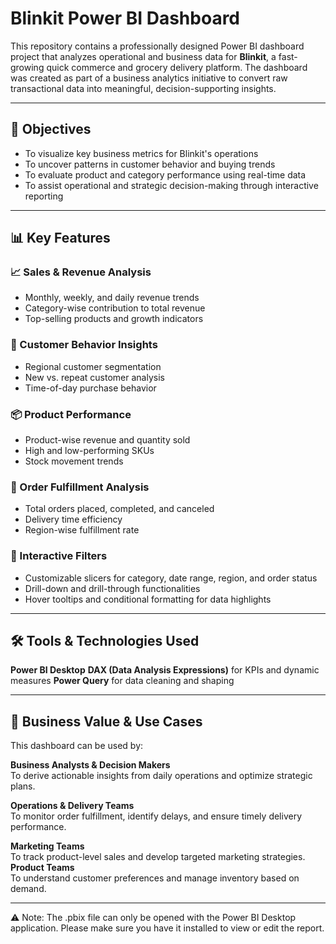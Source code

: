 # Blinkit Power BI Dashboard

This repository contains a professionally designed Power BI dashboard project that analyzes operational and business data for **Blinkit**, a fast-growing quick commerce and grocery delivery platform. The dashboard was created as part of a business analytics initiative to convert raw transactional data into meaningful, decision-supporting insights.


---

## 🎯 Objectives

- To visualize key business metrics for Blinkit's operations
- To uncover patterns in customer behavior and buying trends
- To evaluate product and category performance using real-time data
- To assist operational and strategic decision-making through interactive reporting

---

## 📊 Key Features

### 📈 Sales & Revenue Analysis
- Monthly, weekly, and daily revenue trends
- Category-wise contribution to total revenue
- Top-selling products and growth indicators

### 🧍 Customer Behavior Insights
- Regional customer segmentation
- New vs. repeat customer analysis
- Time-of-day purchase behavior

### 📦 Product Performance
- Product-wise revenue and quantity sold
- High and low-performing SKUs
- Stock movement trends

### 🚚 Order Fulfillment Analysis
- Total orders placed, completed, and canceled
- Delivery time efficiency
- Region-wise fulfillment rate

### 🧩 Interactive Filters
- Customizable slicers for category, date range, region, and order status
- Drill-down and drill-through functionalities
- Hover tooltips and conditional formatting for data highlights


---

## 🛠 Tools & Technologies Used

**Power BI Desktop**
**DAX (Data Analysis Expressions)** for KPIs and dynamic measures
**Power Query** for data cleaning and shaping


---
## 🧠 Business Value & Use Cases
This dashboard can be used by:

**Business Analysts & Decision Makers**  
  To derive actionable insights from daily operations and optimize strategic plans.

**Operations & Delivery Teams**  
  To monitor order fulfillment, identify delays, and ensure timely delivery performance.

**Marketing Teams**  
  To track product-level sales and develop targeted marketing strategies.
**Product Teams**  
  To understand customer preferences and manage inventory based on demand.

----
⚠️ Note: The .pbix file can only be opened with the Power BI Desktop application.
Please make sure you have it installed to view or edit the report.
